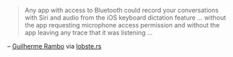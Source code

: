---
---

> Any app with access to Bluetooth could record your conversations with Siri and audio from the iOS keyboard dictation feature … without the app requesting microphone access permission and without the app leaving any trace that it was listening …

– [Guilherme Rambo](https://rambo.codes) via [lobste.rs](https://lobste.rs/s/vl7upn/sirispy_ios_bug_allowed_apps_eavesdrop_on)
